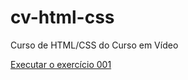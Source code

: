 # cv-html-css
 Curso de HTML/CSS do Curso em Vídeo
 
<a href="https://henriqueebg.github.io/cv-html-css/exercicios/modulo01/ex001-ola-mundo/index.html">Executar o exercício 001</a>